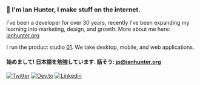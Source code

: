 ### 👋 I'm Ian Hunter, I make stuff on the internet.

I've been a developer for over 30 years, recently I've been expanding my learning into marketing, design, and growth. More about me here: [ianhunter.org](https://ianhunter.org)

I run the product studio [01](https://01.studio). We take desktop, mobile, and web applications.

#### 始めまして! 日本語を勉強しています. 話そう: jp@ianhunter.org

[![Twitter](https://img.shields.io/badge/Twitter-skyblue.svg?&logo=twitter)](https://twitter.com/ianhunter)
[![Dev.to](https://img.shields.io/badge/Dev.to-black.svg?logo=dev)](https://dev.to/ianh)
[![Linkedin](https://img.shields.io/badge/LinkedIn-blue.svg?&logo=linkedin)](https://www.linkedin.com/in/ianhunter)
